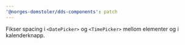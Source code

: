 ```yaml
---
'@norges-domstoler/dds-components': patch
---
```


Fikser spacing i `<DatePicker>` og `<TimePicker>` mellom elementer og i kalenderknapp.
